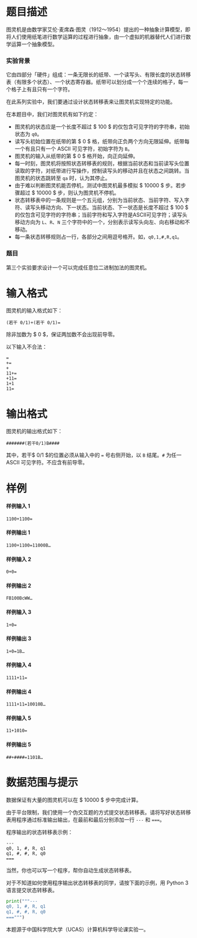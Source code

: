 
# 题目描述

图灵机是由数学家艾伦·麦席森·图灵（1912～1954）提出的一种抽象计算模型，即将人们使用纸笔进行数学运算的过程进行抽象，由一个虚拟的机器替代人们进行数学运算一个抽象模型。
### 实验背景
它由四部分「硬件」组成：一条无限长的纸带、一个读写头、有限长度的状态转移表（有限多个状态）、一个状态寄存器。纸带可以划分成一个个连续的格子，每一个格子上有且只有一个字符。

在此系列实验中，我们要通过设计状态转移表来让图灵机实现特定的功能。

在本题目中，我们对图灵机有如下约定：

* 图灵机的状态应是一个长度不超过 $ 100 $ 的仅包含可见字符的字符串，初始状态为 `q0`。
* 读写头初始位置在纸带的第 $ 0 $ 格，纸带向正负两个方向无限延伸。纸带每一个有且只有一个 ASCII 可见字符，初始字符为 `B`。
* 图灵机的输入从纸带的第 $ 0 $ 格开始，向正向延伸。
* 每一时刻，图灵机将按照状态转移表的规则，根据当前状态和当前读写头位置读取的字符，对纸带进行写操作，控制读写头的移动并且在状态之间跳转。当图灵机的状态跳转至 `qa` 时，认为其停止。
* 由于难以判断图灵机能否停机，测试中图灵机最多模拟 $ 10000 $ 步。若步骤超过 $ 10000 $ 步，则认为图灵机不停机。
* 状态转移表中的一条规则是一个五元组，分别为当前状态、当前字符、写入字符、读写头移动方向、下一状态。当前状态、下一状态是长度不超过 $ 100 $ 的仅包含可见字符的字符串；当前字符和写入字符是ASCII可见字符；读写头移动方向为 `L`、`R`、`N` 三个字符中的一个，分别表示读写头向左、向右移动和不移动。
* 每一条状态转移规则占一行，各部分之间用逗号格开。如，`q0,1,#,R,q1`。


### 题目

第三个实验要求设计一个可以完成任意位二进制加法的图灵机。

# 输入格式

图灵机的输入格式如下：
```
(若干 0/1)+(若干 0/1)=
```
除非加数为 $ 0 $，保证两加数不会出现前导零。

以下输入不合法：
```plain
=
+=
+
11+=
+11=
1+1
11=
```

# 输出格式

图灵机的输出格式如下：
```
#######(若干0/1)B####
```
其中，若干$ 0/1 $的位置必须从输入中的 `=` 号右侧开始，以 `B` 结尾。`#` 为任一 ASCII 可见字符。不应含有前导零。

# 样例

#### 样例输入 1
```plain
1100+1100=
```
#### 样例输出 1
```plain
1100+1100=11000B…
```

#### 样例输入 2
```plain
0+0=
```
#### 样例输出 2
```plain
FB100BcWW…
```

#### 样例输入 3
```plain
1+0=
```
#### 样例输出 3
```plain
1+0=1B…
```

#### 样例输入 4
```plain
1111+11=
```
#### 样例输出 4
```plain
1111+11=10010B…
```

#### 样例输入 5
```plain
11+1010=
```
#### 样例输出 5
```plain
##+####=1101B…
```

# 数据范围与提示

数据保证有大量的图灵机可以在 $ 10000 $ 步中完成计算。

由于平台限制，我们使用一个伪交互题的方式提交状态转移表。请将写好状态转移表用程序通过标准输出输出，在最前和最后分别添加一行 `---` 和 `===`。

程序输出的状态转移表示例：
```plain
---
q0, 1, #, R, q1
q1, #, #, R, q0
===
```

当然，你也可以写一个程序，帮你自动生成状态转移表。

对于不知道如何使用程序输出状态转移表的同学，请按下面的示例，用 Python 3 语言提交状态转移表。
```python
print("""---
q0, 1, #, R, q1
q1, #, #, R, q0
===""")
```

本题源于中国科学院大学（UCAS）计算机科学导论课实验一。

